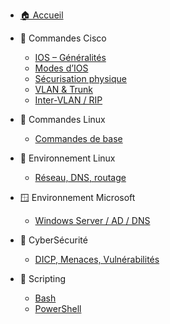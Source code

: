 - [🏠 Accueil](/README.md)

- 📡 Commandes Cisco
  - [IOS – Généralités](Commandes_CISCO/Commandes_CISCO.md)
  - [Modes d’IOS](Commandes_CISCO/Commandes_CISCO.md#modes-dios)
  - [Sécurisation physique](Commandes_CISCO/Commandes_CISCO.md#securisation-des-lignes-physiques-et-distantes)
  - [VLAN & Trunk](Commandes_CISCO/Commandes_CISCO.md#switches--vlan-trunk-ports)
  - [Inter-VLAN / RIP](Commandes_CISCO/Commandes_CISCO.md#routeurs--inter-vlan-rip-autres-protocoles)

- 🐧 Commandes Linux
  - [Commandes de base](Les_Principales_commandes/Les_Principales_commandes.md)

- 🐧 Environnement Linux
  - [Réseau, DNS, routage](Environnement_Linux/Environnement_Linux.md)

- 🪟 Environnement Microsoft
  - [Windows Server / AD / DNS](Environnement_MS/Environnement_MS.md)

- 🔐 CyberSécurité
  - [DICP, Menaces, Vulnérabilités](CyberEdu/CyberEdu.md)

- 📜 Scripting
  - [Bash](Scripting_Bash/Scripting_Bash.md)
  - [PowerShell](Scripting_powershell/Scripting_powerShell.md)
